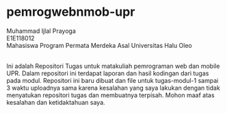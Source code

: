 # pemrogwebnmob-upr
Muhammad Ijlal Prayoga<br>
E1E118012<br>
Mahasiswa Program Permata Merdeka Asal Universitas Halu Oleo<br><br>

Ini adalah Repositori Tugas untuk matakuliah pemrograman web dan mobile UPR. Dalam repositori ini terdapat laporan dan hasil kodingan dari tugas pada modul. Repositori ini baru dibuat dan file untuk tugas-modul-1 sampai 3 waktu uploadnya sama karena kesalahan yang saya lakukan dengan tidak menyatukan repositori tugas dan membuatnya terpisah. Mohon maaf atas kesalahan dan ketidaktahuan saya.
